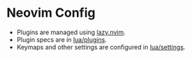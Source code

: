 # Neovim Config

- Plugins are managed using [lazy.nvim](https://github.com/folke/lazy.nvim).
- Plugin specs are in [lua/plugins](lua/plugins).
- Keymaps and other settings are configured in [lua/settings](lua/settings).
